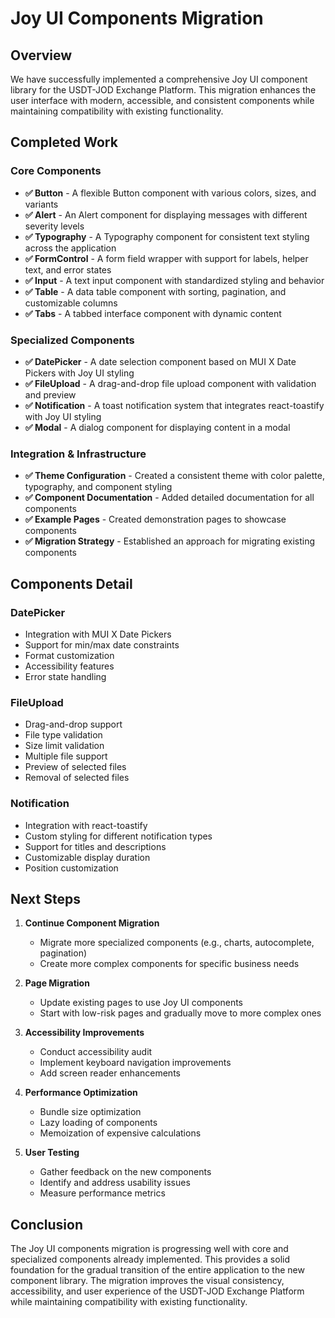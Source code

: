 # Joy UI Components Migration

## Overview

We have successfully implemented a comprehensive Joy UI component library for the USDT-JOD Exchange Platform. This migration enhances the user interface with modern, accessible, and consistent components while maintaining compatibility with existing functionality.

## Completed Work

### Core Components

- **✅ Button** - A flexible Button component with various colors, sizes, and variants
- **✅ Alert** - An Alert component for displaying messages with different severity levels
- **✅ Typography** - A Typography component for consistent text styling across the application
- **✅ FormControl** - A form field wrapper with support for labels, helper text, and error states
- **✅ Input** - A text input component with standardized styling and behavior
- **✅ Table** - A data table component with sorting, pagination, and customizable columns
- **✅ Tabs** - A tabbed interface component with dynamic content

### Specialized Components

- **✅ DatePicker** - A date selection component based on MUI X Date Pickers with Joy UI styling
- **✅ FileUpload** - A drag-and-drop file upload component with validation and preview
- **✅ Notification** - A toast notification system that integrates react-toastify with Joy UI styling
- **✅ Modal** - A dialog component for displaying content in a modal

### Integration & Infrastructure

- **✅ Theme Configuration** - Created a consistent theme with color palette, typography, and component styling
- **✅ Component Documentation** - Added detailed documentation for all components
- **✅ Example Pages** - Created demonstration pages to showcase components
- **✅ Migration Strategy** - Established an approach for migrating existing components

## Components Detail

### DatePicker
- Integration with MUI X Date Pickers
- Support for min/max date constraints
- Format customization
- Accessibility features
- Error state handling

### FileUpload
- Drag-and-drop support
- File type validation
- Size limit validation
- Multiple file support
- Preview of selected files
- Removal of selected files

### Notification
- Integration with react-toastify
- Custom styling for different notification types
- Support for titles and descriptions
- Customizable display duration
- Position customization

## Next Steps

1. **Continue Component Migration**
   - Migrate more specialized components (e.g., charts, autocomplete, pagination)
   - Create more complex components for specific business needs

2. **Page Migration**
   - Update existing pages to use Joy UI components
   - Start with low-risk pages and gradually move to more complex ones

3. **Accessibility Improvements**
   - Conduct accessibility audit
   - Implement keyboard navigation improvements
   - Add screen reader enhancements

4. **Performance Optimization**
   - Bundle size optimization
   - Lazy loading of components
   - Memoization of expensive calculations

5. **User Testing**
   - Gather feedback on the new components
   - Identify and address usability issues
   - Measure performance metrics

## Conclusion

The Joy UI components migration is progressing well with core and specialized components already implemented. This provides a solid foundation for the gradual transition of the entire application to the new component library. The migration improves the visual consistency, accessibility, and user experience of the USDT-JOD Exchange Platform while maintaining compatibility with existing functionality. 